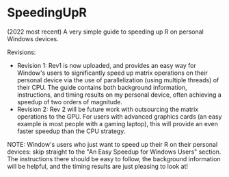 # SpeedingUpR
(2022 most recent) A very simple guide to speeding up R on personal Windows devices. 

Revisions: 
* Revision 1: Rev1 is now uploaded, and provides an easy way for Window's users to significantly speed up matrix operations on their personal device via the use of parallelization (using multiple threads) of their CPU. The guide contains both background information, instructions, and timing results on my personal device, often achieving a speedup of two orders of magnitude. 
* Revision 2: Rev 2 will be future work with outsourcing the matrix operations to the GPU. For users with advanced graphics cards (an easy example is most people with a gaming laptop), this will provide an even faster speedup than the CPU strategy. 

NOTE: Window's users who just want to speed up their R on their personal devices: skip straight to the "An Easy Speedup for Windows Users" section. The instructions there should be easy to follow, the background information will be helpful, and the timing results are just pleasing to look at! 
